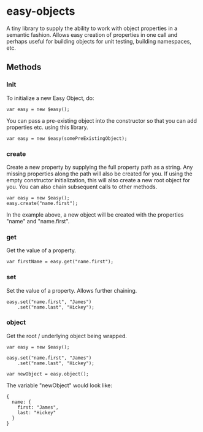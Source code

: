 # easy-objects
A tiny library to supply the ability to work with object properties in a semantic fashion. Allows easy creation of properties in one call and perhaps useful for building objects for unit testing, building namespaces, etc.

## Methods

### Init
To initialize a new Easy Object, do:

```
var easy = new $easy();
```

You can pass a pre-existing object into the constructor so that you can add properties etc. using this library.

```
var easy = new $easy(somePreExistingObject);
```

### create
Create a new property by supplying the full property path as a string. Any missing properties along the path will also be created for you. If using the empty constructor initialization, this will also create a new root object for you. You can also chain subsequent calls to other methods.

```
var easy = new $easy();
easy.create("name.first");
```

In the example above, a new object will be created with the properties "name" and "name.first".

### get

Get the value of a property.
```
var firstName = easy.get("name.first");
```

### set
Set the value of a property. Allows further chaining.
```
easy.set("name.first", "James")
    .set("name.last", "Hickey");
```

### object
Get the root / underlying object being wrapped.

```
var easy = new $easy();

easy.set("name.first", "James")
    .set("name.last", "Hickey");
    
var newObject = easy.object();
```
The variable "newObject" would look like:
```
{
  name: {
    first: "James",
    last: "Hickey"  
  }
}
```

